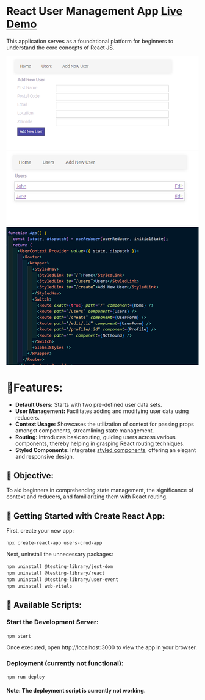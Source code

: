 # React User Management App  <a href="https://kanishkakodithuwakku.github.io/users-crud-app">Live Demo</a>
This application serves as a foundational platform for beginners to understand the core concepts of React JS. 

![App Screenshot](./public/add_new_user.png)
![App Screenshot](./public/users.png)
![App Screenshot](./public/routings.png)

# 🌟Features:

+ **Default Users:** Starts with two pre-defined user data sets. 
+ **User Management:** Facilitates adding and modifying user data using reducers. 
+ **Context Usage:** Showcases the utilization of context for passing props amongst components, streamlining state management. 
+ **Routing:** Introduces basic routing, guiding users across various components, thereby helping in grasping React routing techniques. 
+ **Styled Components:** Integrates [styled components](https://styled-components.com/), offering an elegant and responsive design.

## 🎯 Objective:

To aid beginners in comprehending state management, the significance of context and reducers, and familiarizing them with React routing.

## 🚀 Getting Started with Create React App:
First, create your new app: 

`npx create-react-app users-crud-app`

Next, uninstall the unnecessary packages:

`npm uninstall @testing-library/jest-dom` \
`npm uninstall @testing-library/react` \
`npm uninstall @testing-library/user-event` \
`npm uninstall web-vitals`

## 📄 Available Scripts:
### Start the Development Server:
`npm start`

Once executed, open http://localhost:3000 to view the app in your browser.

### Deployment (currently not functional):

`npm run deploy`

#### Note: The deployment script is currently not working.







